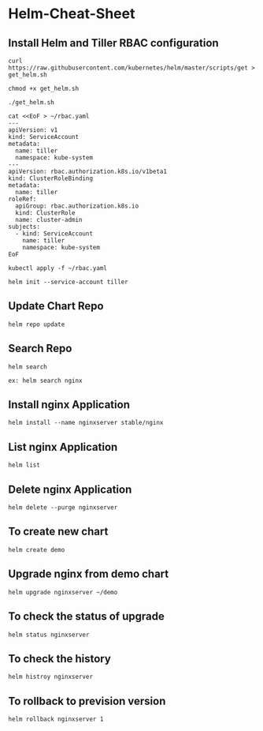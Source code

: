 # Helm-Cheat-Sheet

## Install Helm and Tiller RBAC configuration
```
curl https://raw.githubusercontent.com/kubernetes/helm/master/scripts/get > get_helm.sh

chmod +x get_helm.sh

./get_helm.sh
```
```
cat <<EoF > ~/rbac.yaml
---
apiVersion: v1
kind: ServiceAccount
metadata:
  name: tiller
  namespace: kube-system
---
apiVersion: rbac.authorization.k8s.io/v1beta1
kind: ClusterRoleBinding
metadata:
  name: tiller
roleRef:
  apiGroup: rbac.authorization.k8s.io
  kind: ClusterRole
  name: cluster-admin
subjects:
  - kind: ServiceAccount
    name: tiller
    namespace: kube-system
EoF
```
```
kubectl apply -f ~/rbac.yaml
```
```
helm init --service-account tiller
```

## Update Chart Repo
```
helm repo update
```
## Search Repo 

```
helm search 

ex: helm search nginx

```
## Install nginx Application
```
helm install --name nginxserver stable/nginx

```
## List nginx Application
```
helm list
```
## Delete nginx Application
```
helm delete --purge nginxserver

```
## To create new chart
```
helm create demo
```
## Upgrade nginx from demo chart
```
helm upgrade nginxserver ~/demo

```
## To check the status of upgrade
```
helm status nginxserver
```
## To check the history
```
helm histroy nginxserver
```
## To rollback to prevision version
```
helm rollback nginxserver 1
```

